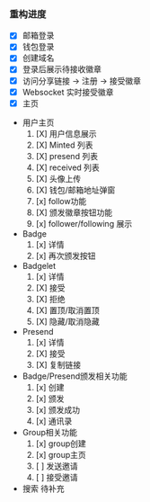 ### 重构进度
- [X] 邮箱登录
- [X] 钱包登录
- [X] 创建域名
- [X] 登录后展示待接收徽章
- [x] 访问分享链接 -> 注册 -> 接受徽章
- [X] Websocket 实时接受徽章
- [x] 主页
- 用户主页
  1. [X] 用户信息展示
  2. [X] Minted 列表
  3. [X] presend 列表
  4. [X] received 列表
  5. [X] 头像上传
  6. [X] 钱包/邮箱地址弹窗
  7. [x] follow功能
  8. [X] 颁发徽章按钮功能
  9. [x] follower/following 展示
- Badge
  1. [x] 详情
  2. [x] 再次颁发按钮
- Badgelet
  1. [x] 详情
  2. [X] 接受
  3. [X] 拒绝
  4. [X] 置顶/取消置顶
  5. [X] 隐藏/取消隐藏
- Presend
  1. [x] 详情
  2. [X] 接受
  3. [X] 复制链接
- Badge/Presend颁发相关功能 
  1. [x] 创建
  2. [x] 颁发
  3. [x] 颁发成功
  4. [x] 通讯录
- Group相关功能
  1. [x] group创建
  2. [x] group主页
  3. [ ] 发送邀请
  4. [ ] 接受邀请
- 搜索
    待补充
    

